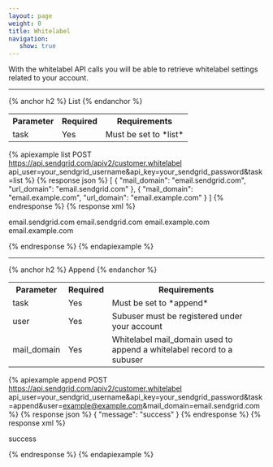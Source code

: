 ```yaml
---
layout: page
weight: 0
title: Whitelabel
navigation:
   show: true
---
```

With the whitelabel API calls you will be able to retrieve whitelabel settings related to your account.

* * * * *


{% anchor h2 %}
List 
{% endanchor %}
<table class="table table-bordered table-striped">
   <tbody>
      <tr>
         <th>Parameter</th>
         <th>Required</th>
         <th>Requirements</th>
      </tr>
      <tr>
         <td>task</td>
         <td>Yes</td>
         <td>Must be set to *list*</td>
      </tr>
   </tbody>
</table>


{% apiexample list POST https://api.sendgrid.com/apiv2/customer.whitelabel api_user=your_sendgrid_username&api_key=your_sendgrid_password&task=list %}
  {% response json %}
[
  {
    "mail_domain": "email.sendgrid.com",
    "url_domain": "email.sendgrid.com"
  },
  {
    "mail_domain": "email.example.com",
    "url_domain": "email.example.com"
  }
]
{% endresponse %}
  {% response xml %}
<?xml version="1.0" encoding="ISO-8859-1"?>

<whitelabels>
   <whitelabel>
      <mail_domain>email.sendgrid.com</mail_domain>
      <url_domain>email.sendgrid.com</url_domain>
   </whitelabel>
   <whitelabel>
      <mail_domain>email.example.com</mail_domain>
      <url_domain>email.example.com</url_domain>
   </whitelabel>
</whitelabels>

  {% endresponse %}
{% endapiexample %}

* * * * *


{% anchor h2 %}
Append 
{% endanchor %}
<table class="table table-bordered table-striped">
   <tbody>
      <tr>
         <th>Parameter</th>
         <th>Required</th>
         <th>Requirements</th>
      </tr>
      <tr>
         <td>task</td>
         <td>Yes</td>
         <td>Must be set to *append*</td>
      </tr>
      <tr>
         <td>user</td>
         <td>Yes</td>
         <td>Subuser must be registered under your account</td>
      </tr>
      <tr>
         <td>mail_domain</td>
         <td>Yes</td>
         <td>Whitelabel mail_domain used to append a whitelabel record to a subuser</td>
      </tr>
   </tbody>
</table>


{% apiexample append POST https://api.sendgrid.com/apiv2/customer.whitelabel api_user=your_sendgrid_username&api_key=your_sendgrid_password&task=append&user=example@example.com&mail_domain=email.sendgrid.com %}
  {% response json %}
{
  "message": "success"
}
{% endresponse %}
  {% response xml %}
<?xml version="1.0" encoding="ISO-8859-1"?>

<result>
   <message>success</message>
</result>

  {% endresponse %}
{% endapiexample %}
